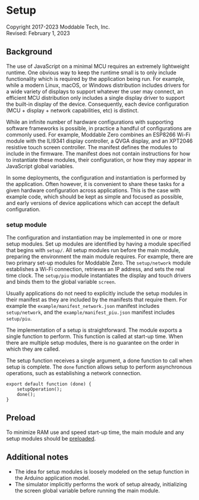 # Setup
Copyright 2017-2023 Moddable Tech, Inc.<BR>
Revised: February 1, 2023

## Background
The use of JavaScript on a minimal MCU requires an extremely lightweight runtime. One obvious way to keep the runtime small is to only include functionality which is required by the application being run. For example, while a modern Linux, macOS, or Windows distribution includes drivers for a wide variety of displays to support whatever the user may connect, an efficient MCU distribution only includes a single display driver to support the built-in display of the device. Consequently, each device configuration (MCU + display + network capabilities, etc) is distinct.

While an infinite number of hardware configurations with supporting software frameworks is possible, in practice a handful of configurations are commonly used. For example, Moddable Zero combines an ESP8266 Wi-Fi module with the ILI9341 display controller, a QVGA display, and an XPT2046 resistive touch screen controller. The manifest defines the modules to include in the firmware. The manifest does not contain instructions for how to instantiate these modules, their configuration, or how they may appear in JavaScript global variables.

In some deployments, the configuration and instantiation is performed by the application. Often however, it is convenient to share these tasks for a given hardware configuration across applications. This is the case with example code, which should be kept as simple and focused as possible, and early versions of device applications which can accept the default configuration.

### setup module
The configuration and instantiation may be implemented in one or more setup modules. Set up modules are identified by having a module specified that begins with `setup/`. All setup modules run before the main module, preparing the environment the main module requires. For example, there are two primary set-up modules for Moddable Zero. The `setup/network` module establishes a Wi-Fi connection, retrieves an IP address, and sets the real time clock. The `setup/piu` module instantiates the display and touch drivers and binds them to the global variable `screen`.

Usually applications do not need to explicitly include the setup modules in their manifest as they are included by the manifests that require them. For example the `example/manifest_network.json` manifest includes `setup/network`, and the `example/manifest_piu.json` manifest includes `setup/piu`.

The implementation of a setup is straightforward. The module exports a single function to perform. This function is called at start-up time. When there are multiple setup modules, there is no guarantee on the order in which they are called.

The setup function receives a single argument, a done function to call when setup is complete. The `done` function allows setup to perform asynchronous operations, such as establishing a network connection.

	export default function (done) {
		setupOperation();
		done();
	}

## Preload

To minimize RAM use and speed start-up time, the main module and any setup modules should be [preloaded](../xs/preload.md).

## Additional notes

- The idea for setup modules is loosely modeled on the setup function in the Arduino application model.
- The simulator implicitly performs the work of setup already, initializing the screen global variable before running the main module.
